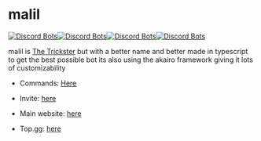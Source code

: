 # malil

[![Discord Bots](https://top.gg/api/widget/status/749020331187896410.svg)](https://top.gg/bot/749020331187896410)[![Discord Bots](https://top.gg/api/widget/servers/749020331187896410.svg)](https://top.gg/bot/749020331187896410)[![Discord Bots](https://top.gg/api/widget/upvotes/749020331187896410.svg)](https://top.gg/bot/749020331187896410)[![Discord Bots](https://top.gg/api/widget/owner/749020331187896410.svg)](https://top.gg/bot/749020331187896410)


malil is [The Trickster](https://skyblockdev.github.io/the-trickster) but with a better name and better made in typescript to get the best possible bot its also using the akairo framework giving it lots of customizability

* Commands: [Here](https://skyblockdev.github.io/malil-commands)

* Invite: [here](https://discord.com/oauth2/authorize?client_id=749020331187896410&scope=bot&permissions=0)

* Main website: [here](https://skyblockdev.github.io/)

* Top.gg: [here](https://top.gg/bot/749020331187896410)
